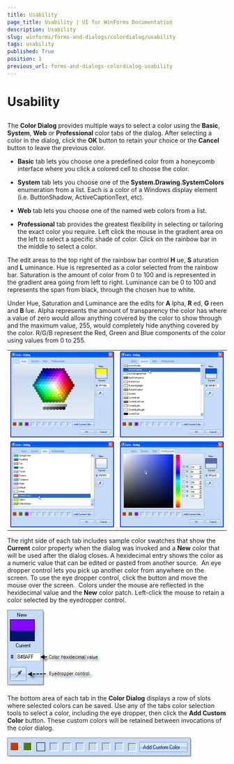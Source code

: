 ```yaml
---
title: Usability
page_title: Usability | UI for WinForms Documentation
description: Usability
slug: winforms/forms-and-dialogs/colordialog/usability
tags: usability
published: True
position: 1
previous_url: forms-and-dialogs-colordialog-usability
---
```


# Usability
 
## 

The __Color Dialog__ provides multiple ways to select a color using the __Basic__, __System__, __Web__ or __Professional__ color tabs of the dialog. After selecting a color in the dialog, click the __OK__ button to retain your choice or the __Cancel__ button to leave the previous color.

* __Basic__ tab lets you choose one a predefined color from a honeycomb interface where you click a colored cell to choose the color. 


* __System__ tab lets you choose one of the __System.Drawing.SystemColors__ enumeration from a list. Each is a color of a Windows display element (i.e. ButtonShadow, ActiveCaptionText, etc). 


* __Web__ tab lets you choose one of the named web colors from a list. 


* __Professional__ tab provides the greatest flexibility in selecting or tailoring the exact color you require. Left click the mouse in the gradient area on the left to select a specific shade of color. Click on the rainbow bar in the middle to select a color. 

The edit areas to the top right of the rainbow bar control __H__ ue, __S__ aturation and __L__ uminance. Hue is represented as a color selected from the rainbow bar. Saturation is the amount of color from 0 to 100 and is represented in the gradient area going from left to right. Luminance can be 0 to 100 and represents the span from black, through the chosen hue to white. 

Under Hue, Saturation and Luminance are the edits for __A__ lpha, __R__ ed, __G__ reen and __B__ lue. Alpha represents the amount of transparency the color has where a value of zero would allow anything covered by the color to show through and the maximum value, 255, would completely hide anything covered by the color. R/G/B represent the Red, Green and Blue components of the color using values from 0 to 255.
 
|||
|----|----|
|![forms-and-dialogs-colordialog-usability 001](images/forms-and-dialogs-colordialog-usability001.png)|![forms-and-dialogs-colordialog-usability 002](images/forms-and-dialogs-colordialog-usability002.png)|
|![forms-and-dialogs-colordialog-usability 003](images/forms-and-dialogs-colordialog-usability003.png)|![forms-and-dialogs-colordialog-usability 004](images/forms-and-dialogs-colordialog-usability004.png)|

The right side of each tab includes sample color swatches that show the __Current__ color property when the dialog was invoked and a __New__ color that will be used after the dialog closes. A hexidecimal entry shows the color as a numeric value that can be edited or pasted from another source.  An eye dropper control lets you pick up another color from anywhere on the screen. To use the eye dropper control, click the button and move the mouse over the screen.  Colors under the mouse are reflected in the hexidecimal value and the __New__ color patch. Left-click the mouse to retain a color selected by the eyedropper control.

![forms-and-dialogs-colordialog-usability 005](images/forms-and-dialogs-colordialog-usability005.png)

The bottom area of each tab in the __Color Dialog__ displays a row of slots where selected colors can be saved. Use any of the tabs color selection tools to select a color, including the eye dropper, then click the __Add Custom Color__ button. These custom colors will be retained between invocations of the color dialog.

![forms-and-dialogs-colordialog-usability 006](images/forms-and-dialogs-colordialog-usability006.png)
